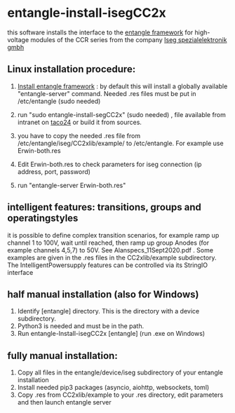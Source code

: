 # entangle-install-isegCC2x


this software installs the interface to the [entangle framework](
https://forge.frm2.tum.de/entangle/doc/entangle-master/build/)
for high-voltage modules of the CCR series from the company [Iseg spezialelektronik gmbh](https://iseg-hv.com/en/home)

## Linux installation procedure:

1. [Install entangle framework](https://forge.frm2.tum.de/wiki/projects:tango:install_entangle) :
by default this will install a globally available "entangle-server" command. Needed .res files must be put in /etc/entangle (sudo needed)

2. run "sudo entangle-install-segCC2x" (sudo needed) , file available from intranet on  [taco24](ftp://172.25.2.24/x86_64/) or build it from sources.
3. you have to copy the needed .res file from /etc/entangle/iseg/CC2xlib/example/ to /etc/entangle. For example use Erwin-both.res
4. Edit Erwin-both.res to check parameters for iseg connection (ip address, port, password)
5. run "entangle-server Erwin-both.res"


## intelligent features: transitions, groups and operatingstyles

it is possible to define complex transition scenarios,  for example ramp up channel 1 to 100V, wait until reached, then ramp up group Anodes (for example channels 4,5,7) to 50V. See Alanspecs_11Sept2020.pdf . Some examples are given in the .res files in the CC2xlib/example subdirectory.
The IntelligentPowersupply features can be controlled via its StringIO interface 

## half manual installation (also for Windows)

1. Identify [entangle] directory.  This is the directory with a device subdirectory.
2. Python3 is needed and must be in the path.
3. Run entangle-Install-isegCC2x [entangle]           (run .exe on Windows)

## fully manual installation:

1. Copy all files in the entangle/device/iseg  subdirectory of your entangle installation
2. Install needed pip3 packages (asyncio, aiohttp, websockets, toml)
3. Copy .res from CC2xlib/example  to your .res directory, edit parameters and then launch entangle server